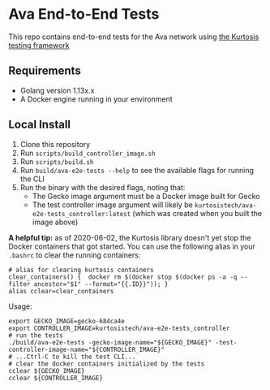 # Ava End-to-End Tests
This repo contains end-to-end tests for the Ava network using [the Kurtosis testing framework](https://github.com/kurtosis-tech/kurtosis)

## Requirements
* Golang version 1.13x.x
* A Docker engine running in your environment

## Local Install
1. Clone this repository
1. Run `scripts/build_controller_image.sh`
1. Run `scripts/build.sh`
1. Run `build/ava-e2e-tests --help` to see the available flags for running the CLI
1. Run the binary with the desired flags, noting that:
    * The Gecko image argument must be a Docker image built for Gecko
    * The test controller image argument will likely be `kurtosistech/ava-e2e-tests_controller:latest` (which was created when you built the image above)

**A helpful tip:** as of 2020-06-02, the Kurtosis library doesn't yet stop the Docker containers that got started. You can use the following alias in your `.bashrc` to clear the running containers:

```
# alias for clearing kurtosis containers 
clear_containers() {  docker rm $(docker stop $(docker ps -a -q --filter ancestor="$1" --format="{{.ID}}")); } 
alias cclear=clear_containers
```

Usage:
```
export GECKO_IMAGE=gecko-684ca4e
export CONTROLLER_IMAGE=kurtosistech/ava-e2e-tests_controller
# run the tests
./build/ava-e2e-tests -gecko-image-name="${GECKO_IMAGE}" -test-controller-image-name="${CONTROLLER_IMAGE}"
# ...Ctrl-C to kill the test CLI...
# clear the docker containers initialized by the tests
cclear ${GECKO_IMAGE} 
cclear ${CONTROLLER_IMAGE} 
```
